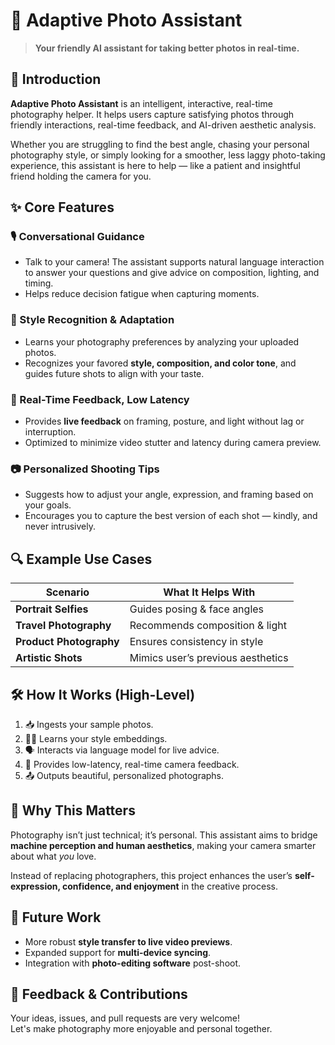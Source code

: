 # 📸 Adaptive Photo Assistant

> **Your friendly AI assistant for taking better photos in real-time.**

## 🚀 Introduction

**Adaptive Photo Assistant** is an intelligent, interactive, real-time photography helper. It helps users capture satisfying photos through friendly interactions, real-time feedback, and AI-driven aesthetic analysis.

Whether you are struggling to find the best angle, chasing your personal photography style, or simply looking for a smoother, less laggy photo-taking experience, this assistant is here to help — like a patient and insightful friend holding the camera for you.

## ✨ Core Features

### 🎙️ Conversational Guidance
- Talk to your camera! The assistant supports natural language interaction to answer your questions and give advice on composition, lighting, and timing.
- Helps reduce decision fatigue when capturing moments.

### 🎨 Style Recognition & Adaptation
- Learns your photography preferences by analyzing your uploaded photos.
- Recognizes your favored **style, composition, and color tone**, and guides future shots to align with your taste.

### 🚦 Real-Time Feedback, Low Latency
- Provides **live feedback** on framing, posture, and light without lag or interruption.
- Optimized to minimize video stutter and latency during camera preview.

### 📷 Personalized Shooting Tips
- Suggests how to adjust your angle, expression, and framing based on your goals.
- Encourages you to capture the best version of each shot — kindly, and never intrusively.

## 🔍 Example Use Cases

| Scenario           | What It Helps With               |
|--------------------|----------------------------------|
| **Portrait Selfies**   | Guides posing & face angles       |
| **Travel Photography** | Recommends composition & light    |
| **Product Photography**| Ensures consistency in style      |
| **Artistic Shots**     | Mimics user’s previous aesthetics |

## 🛠️ How It Works (High-Level)

1. 📥 Ingests your sample photos.
2. 🧑‍🎨 Learns your style embeddings.
3. 🗣️ Interacts via language model for live advice.
4. 🎥 Provides low-latency, real-time camera feedback.
5. 📤 Outputs beautiful, personalized photographs.

## 🤝 Why This Matters

Photography isn’t just technical; it’s personal. This assistant aims to bridge **machine perception and human aesthetics**, making your camera smarter about what *you* love.

Instead of replacing photographers, this project enhances the user’s **self-expression, confidence, and enjoyment** in the creative process.

## 🚧 Future Work
- More robust **style transfer to live video previews**.
- Expanded support for **multi-device syncing**.
- Integration with **photo-editing software** post-shoot.

## 📢 Feedback & Contributions
Your ideas, issues, and pull requests are very welcome!  
Let's make photography more enjoyable and personal together.
